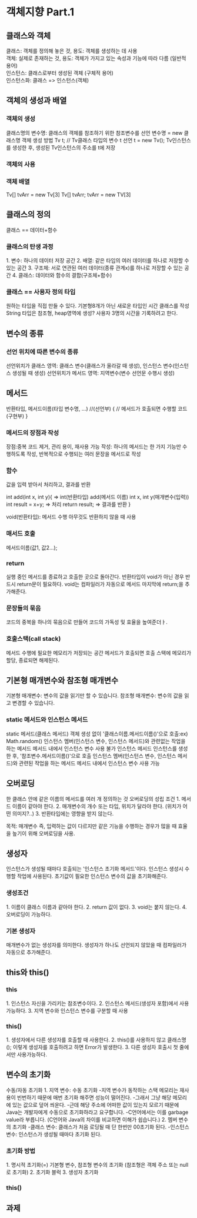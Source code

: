 <h1>객체지향 Part.1 </h1>
<h2> 클래스와 객체</h2>
클래스: 객체를 정의해 놓은 것, 용도: 객체를 생성하는 데 사용<br>
객체: 실제로 존재하는 것, 용도: 객체가 가지고 있는 속성과 기능에 따라 다름 (일반적 용어)<br>
인스턴스: 클래스로부터 생성된 객체 (구체적 용어)<br>
인스턴스화: 클래스 => 인스턴스(객체)<br>
<h2>객체의 생성과 배열</h2>
<h3>객체의 생성</h3>
클래스명의 변수명: 클래스의 객체를 참조하기 위한 참조변수를 선언
변수명 = new 클래스명
객체 생성 방법
Tv t; // Tv클래스 타입의 변수 t 선언
t = new Tv(); Tv인스턴스를 생성한 후, 생성된 Tv인스턴스의 주소를 t에 저장
<h3>객체의 사용</h3>


<h3>객체 배열</h3>
Tv[] tvArr = new Tv[3]
Tv[] tvArr;
tvArr = new TV[3]

<h2>클래스의 정의</h2>
클래스 == 데이터+함수
<h3>클래스의 탄생 과정</h3>
1. 변수: 하나의 데이터 저장 공간
2. 배열: 같은 타입의 여러 데이터를 하나로 저장할 수 있는 공간
3. 구조체: 서로 연관된 여러 데이터(종류 관계x)를 하나로 저장할 수 있는 공간
4. 클래스: 데이터와 함수의 결합(구조체+함수)

<h3>클래스 == 사용자 정의 타입</h3>
원하는 타입을 직접 만들 수 있다.
기본형8개가 아닌 새로운 타입인 시간 클래스를 작성
String 타입은 참조형, heap영역에 생성?
사용자 3명의 시간을 기록하려고 한다.
<h2>변수의 종류</h2>
<h3>선언 위치에 따른 변수의 종류</h3>
선언위치가 클래스 영역: 클래스 변수(클래스가 올라갈 때 생성), 인스턴스 변수(인스턴스 생성될 때 생성)
선언위치가 메서드 영역: 지역변수(변수 선언문 수행시 생성)
<h2>메서드</h2>

   반환타입, 메서드이름(타입 변수명, ...) //(선언부)
   {
     // 메서드가 호출되면 수행할 코드 (구현부)
   }
<h3>메서드의 장점과 작성</h3>
장점:중복 코드 제거, 관리 용이, 재사용 가능
작성: 하나의 메서드는 한 가지 기능만 수행하도록 작성, 반복적으로 수행되는 여러 문장을 메서드로 작성
<h3>함수</h3>
값을 입력 받아서 처리하고, 결과를 반환

  int add(int x, int y){
  => int(반환타입) add(메서드 이름) int x, int y(매개변수(입력))
  int result = x+y;
  => 처리 
  return result; 
  => 결과를 반환
  }

  void(반환타입): 메서드 수행 아무것도 반환하지 않을 때 사용
<h3>매서드 호출</h3>
메서드이름(값1, 값2...);
<h3>return</h3>
실행 중인 메서드를 종료하고 호출한 곳으로 돌아간다.
반환타입이 void가 아닌 경우 반드시 return문이 필요하다.
void는 컴파일러가 자동으로 메서드 마지막에 return;을 추가해준다.
<h3>문장들의 묶음</h3>
코드의 중복을 하나의 묶음으로 만들어 코드의 가독성 및 효율을 높여준더ㅏ.
<h3>호출스택(call stack)</h3>
메서드 수행에 필요한 메모리가 저장되는 공간
메서드가 호출되면 호출 스택에 메모리가 할당, 종료되면 해제된다.
<h2>기본형 매개변수와 참조형 매개변수</h2>
기본형 매개변수: 변수의 값을 읽기만 할 수 있습니다.
참조형 매개변수: 변수의 값을 읽고 변경할 수 있습니다.
<h3>static 메서드와 인스턴스 메서드</h3>
static 메서드(클래스 메서드)
객체 생성 없이 '클래스이름.메서드이름()'으로 호출:ex)
Math.random()
인스턴스 멤버(인스턴스 변수, 인스턴스 메서드)와 관련없는 작업을 하는 메서드
메서드 내에서 인스턴스 변수 사용 불가
인스턴스 메서드
인스턴스를 생성한 후, '참조변수.메서드이름()'으로 호출
인스턴스 멤버(인스턴스 변수, 인스턴스 메서드)와 관련된 작업을 하는 메서드
메서드 내에서 인스턴스 변수 사용 가능
<h2>오버로딩</h2>
한 클래스 안에 같은 이름의 메서드를 여러 개 정의하는 것
오버로딩의 성립 조건
1. 메서드 이름이 같아야 한다.
2. 매개변수의 개수 또는 타입, 위치가 달라야 한다. (위치가 어떤 의미지?..)
3. 반환타입에는 영향을 받지 않는다.

목적: 매개변수 즉, 입력하는 값이 다르지만 같은 기능을 수행하는 경우가 많을 때 효율을 높기이 위해 오버로딩을 사용.

<h2>생성자</h2>
인스턴스가 생성될 때마다 호출되는 '인스턴스 초기화 메서드'이다.
인스턴스 생성시 수행할 작업에 사용된다.
초기값이 필요한 인스턴스 변수의 값을 초기화해준다.
<h3>생성조건</h3>
1. 이름이 클래스 이름과 같아야 한다.
2. return 값이 없다.
3. void는 붙지 않는다.
4. 오버로딩이 가능하다.

<h3>기본 생성자</h3>
매개변수가 없는 생성자를 의미한다.
생성자가 하나도 선언되지 않았을 때 컴파일러가 자동으로 추가해준다.

<h2>this와 this()</h2>
<h3>this</h3>
1. 인스턴스 자신을 가리키는 참조변수이다.
2. 인스턴스 메서드(생성자 포함)에서 사용가능하다.
3. 지역 변수와 인스턴스 변수를 구분할 때 사용
<h3>this()</h3>
1. 생성자에서 다른 생성자를 호출할 때 사용한다.
2. this()를 사용하지 않고 클래스명(); 이렇게 생성자를 호출하려고 하면 Error가 발생한다.
3. 다른 생성자 호출시 첫 줄에서만 사용가능하다.

<h2>변수의 초기화</h2>
수동/자동 초기화
1. 지역 변수: 수동 초기화
-지역 변수가 동작하는 스택 메모리는 재사용이 빈번하기 때문에 매번 초기화 해주면 성능이 떨어진다.
-그래서 그냥 해당 메모리에 있는 값으로 덮어 씌운다.
-근데 해당 주소에 어떠한 값이 있는지 모르기 때문에 Java는 개발자에게 수동으로 초기화하라고 요구합니다.
-C언어에서는 이를 garbage value라 부릅니다. (C언어와 Java의 차이를 비교하면 이해가 쉽습니다.)
2. 멤버 변수의 초기화
-클래스 변수: 클래스가 처음 로딩될 때 단 한번만 00초기화 된다.
-인스턴스 변수: 인스턴스가 생성될 때마다 초기화 된다.
<h3>초기화 방법</h3>
1. 명시적 초기화(=)
기본형 변수, 참조형 변수의 초기화 (참조형은 객체 주소 또는 null로 초기화)
2. 초기화 블럭
3. 생성자 초기화

<h3>this()</h3>
<h2>과제</h2>



<h1></h1>

<h1></h1>

<h1></h1>

<h1></h1>

<h1></h1>
